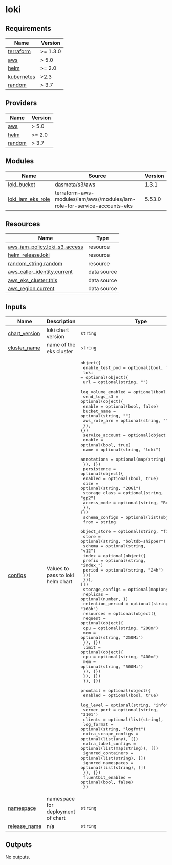 # loki

<!-- BEGINNING OF PRE-COMMIT-TERRAFORM DOCS HOOK -->
## Requirements

| Name | Version |
|------|---------|
| <a name="requirement_terraform"></a> [terraform](#requirement\_terraform) | >= 1.3.0 |
| <a name="requirement_aws"></a> [aws](#requirement\_aws) | > 5.0 |
| <a name="requirement_helm"></a> [helm](#requirement\_helm) | >= 2.0 |
| <a name="requirement_kubernetes"></a> [kubernetes](#requirement\_kubernetes) | >2.3 |
| <a name="requirement_random"></a> [random](#requirement\_random) | > 3.7 |

## Providers

| Name | Version |
|------|---------|
| <a name="provider_aws"></a> [aws](#provider\_aws) | > 5.0 |
| <a name="provider_helm"></a> [helm](#provider\_helm) | >= 2.0 |
| <a name="provider_random"></a> [random](#provider\_random) | > 3.7 |

## Modules

| Name | Source | Version |
|------|--------|---------|
| <a name="module_loki_bucket"></a> [loki\_bucket](#module\_loki\_bucket) | dasmeta/s3/aws | 1.3.1 |
| <a name="module_loki_iam_eks_role"></a> [loki\_iam\_eks\_role](#module\_loki\_iam\_eks\_role) | terraform-aws-modules/iam/aws//modules/iam-role-for-service-accounts-eks | 5.53.0 |

## Resources

| Name | Type |
|------|------|
| [aws_iam_policy.loki_s3_access](https://registry.terraform.io/providers/hashicorp/aws/latest/docs/resources/iam_policy) | resource |
| [helm_release.loki](https://registry.terraform.io/providers/hashicorp/helm/latest/docs/resources/release) | resource |
| [random_string.random](https://registry.terraform.io/providers/hashicorp/random/latest/docs/resources/string) | resource |
| [aws_caller_identity.current](https://registry.terraform.io/providers/hashicorp/aws/latest/docs/data-sources/caller_identity) | data source |
| [aws_eks_cluster.this](https://registry.terraform.io/providers/hashicorp/aws/latest/docs/data-sources/eks_cluster) | data source |
| [aws_region.current](https://registry.terraform.io/providers/hashicorp/aws/latest/docs/data-sources/region) | data source |

## Inputs

| Name | Description | Type | Default | Required |
|------|-------------|------|---------|:--------:|
| <a name="input_chart_version"></a> [chart\_version](#input\_chart\_version) | loki chart version | `string` | `"2.10.2"` | no |
| <a name="input_cluster_name"></a> [cluster\_name](#input\_cluster\_name) | name of the eks cluster | `string` | `""` | no |
| <a name="input_configs"></a> [configs](#input\_configs) | Values to pass to loki helm chart | <pre>object({<br/>    enable_test_pod = optional(bool, false)<br/>    loki = optional(object({<br/>      url                = optional(string, "")<br/>      log_volume_enabled = optional(bool, true)<br/>      send_logs_s3 = optional(object({<br/>        enable       = optional(bool, false)<br/>        bucket_name  = optional(string, "")<br/>        aws_role_arn = optional(string, "")<br/>      }), {})<br/>      service_account = optional(object({<br/>        enable      = optional(bool, true)<br/>        name        = optional(string, "loki")<br/>        annotations = optional(map(string), {})<br/>      }), {})<br/>      persistence = optional(object({<br/>        enabled       = optional(bool, true)<br/>        size          = optional(string, "20Gi")<br/>        storage_class = optional(string, "gp2")<br/>        access_mode   = optional(string, "ReadWriteOnce")<br/>      }), {})<br/>      schema_configs = optional(list(object({<br/>        from         = string<br/>        object_store = optional(string, "filesystem")<br/>        store        = optional(string, "boltdb-shipper")<br/>        schema       = optional(string, "v12")<br/>        index = optional(object({<br/>          prefix = optional(string, "index_")<br/>          period = optional(string, "24h")<br/>        }))<br/>      })), [])<br/>      storage_configs  = optional(map(any), {})<br/>      replicas         = optional(number, 1)<br/>      retention_period = optional(string, "168h")<br/>      resources = optional(object({<br/>        request = optional(object({<br/>          cpu = optional(string, "200m")<br/>          mem = optional(string, "250Mi")<br/>        }), {})<br/>        limit = optional(object({<br/>          cpu = optional(string, "400m")<br/>          mem = optional(string, "500Mi")<br/>        }), {})<br/>      }), {})<br/>    }), {})<br/>    promtail = optional(object({<br/>      enabled              = optional(bool, true)<br/>      log_level            = optional(string, "info")<br/>      server_port          = optional(string, "3101")<br/>      clients              = optional(list(string), [])<br/>      log_format           = optional(string, "logfmt")<br/>      extra_scrape_configs = optional(list(any), [])<br/>      extra_label_configs  = optional(list(map(string)), [])<br/>      ignored_containers   = optional(list(string), [])<br/>      ignored_namespaces   = optional(list(string), [])<br/>    }), {})<br/>    fluentbit_enabled = optional(bool, false)<br/>  })</pre> | `{}` | no |
| <a name="input_namespace"></a> [namespace](#input\_namespace) | namespace for deployment of chart | `string` | `"monitoring"` | no |
| <a name="input_release_name"></a> [release\_name](#input\_release\_name) | n/a | `string` | `"loki"` | no |

## Outputs

No outputs.
<!-- END OF PRE-COMMIT-TERRAFORM DOCS HOOK -->
